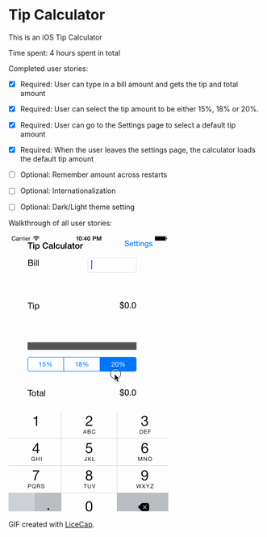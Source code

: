 # Tip Calculator

This is an iOS Tip Calculator

Time spent: 4 hours spent in total

Completed user stories:

 * [x] Required: User can type in a bill amount and gets the tip and total amount
 * [x] Required: User can select the tip amount to be either 15%, 18% or 20%.
 * [x] Required: User can go to the Settings page to select a default tip amount
 * [x] Required: When the user leaves the settings page, the calculator loads the default tip amount
 * [ ] Optional: Remember amount across restarts
 * [ ] Optional: Internationalization
 * [ ] Optional: Dark/Light theme setting
 

Walkthrough of all user stories:

![Video Walkthrough](anim_tip_calculator.gif)

GIF created with [LiceCap](http://www.cockos.com/licecap/).
